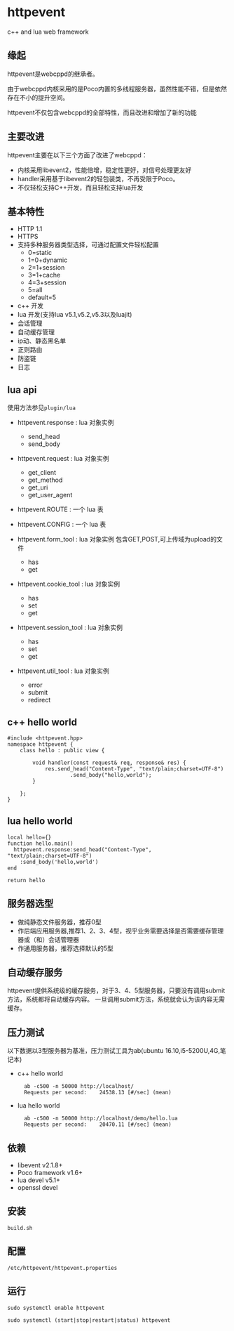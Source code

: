# httpevent
c++ and lua web framework

## 缘起
httpevent是webcppd的继承者。

由于webcppd内核采用的是Poco内置的多线程服务器，虽然性能不错，但是依然存在不小的提升空间。

httpevent不仅包含webcppd的全部特性，而且改进和增加了新的功能

## 主要改进
httpevent主要在以下三个方面了改进了webcppd：
- 内核采用libevent2，性能倍增，稳定性更好，对信号处理更友好
- handler采用基于libevent2的轻包装类，不再受限于Poco。
- 不仅轻松支持C++开发，而且轻松支持lua开发

## 基本特性
- HTTP 1.1
- HTTPS
- 支持多种服务器类型选择，可通过配置文件轻松配置
    - 0=static
    - 1=0+dynamic
    - 2=1+session
    - 3=1+cache
    - 4=3+session
    - 5=all
    - default=5
- c++ 开发
- lua 开发(支持lua v5.1,v5.2,v5.3以及luajit)
- 会话管理
- 自动缓存管理
- ip动、静态黑名单
- 正则路由
- 防盗链
- 日志


## lua api
使用方法参见`plugin/lua`
- httpevent.response : lua 对象实例
    - send_head
    - send_body

- httpevent.request : lua 对象实例
    - get_client
    - get_method
    - get_uri
    - get_user_agent

- httpevent.ROUTE :  一个 lua 表 


- httpevent.CONFIG : 一个 lua 表

- httpevent.form_tool : lua 对象实例 包含GET,POST,可上传域为upload的文件
    - has
    - get

- httpevent.cookie_tool : lua 对象实例
    - has
    - set
    - get

- httpevent.session_tool : lua 对象实例
    - has
    - set
    - get

- httpevent.util_tool : lua 对象实例
    - error
    - submit
    - redirect


## c++ hello world
```
#include <httpevent.hpp>
namespace httpevent {
    class hello : public view {

        void handler(const request& req, response& res) {
            res.send_head("Content-Type", "text/plain;charset=UTF-8")
                    .send_body("hello,world");
        }

    };
}
```
## lua hello world
```
local hello={}
function hello.main()
  httpevent.response:send_head("Content-Type", "text/plain;charset=UTF-8")
    :send_body('hello,world')
end

return hello

```

## 服务器选型
- 做纯静态文件服务器，推荐0型
- 作后端应用服务器,推荐1、2、3、4型，视乎业务需要选择是否需要缓存管理器或（和）会话管理器
- 作通用服务器，推荐选择默认的5型

## 自动缓存服务
httpevent提供系统级的缓存服务，对于3、4、5型服务器，只要没有调用submit方法，系统都将自动缓存内容。
一旦调用submit方法，系统就会认为该内容无需缓存。

## 压力测试
以下数据以3型服务器为基准，压力测试工具为ab(ubuntu 16.10,i5-5200U,4G,笔记本)

- c++ hello world

        ab -c500 -n 50000 http://localhost/
        Requests per second:    24538.13 [#/sec] (mean)

- lua hello world

        ab -c500 -n 50000 http://localhost/demo/hello.lua
        Requests per second:    20470.11 [#/sec] (mean)


## 依赖

- libevent v2.1.8+
- Poco framework v1.6+
- lua devel v5.1+
- openssl devel

## 安装
`build.sh`

## 配置
`/etc/httpevent/httpevent.properties`

## 运行
`sudo systemctl enable httpevent`

`sudo systemctl (start|stop|restart|status) httpevent`